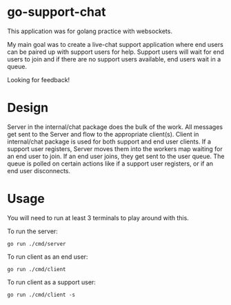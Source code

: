 # go-support-chat
This application was for golang practice with websockets. 

My main goal was to create a live-chat support application where end users can be paired up with support users for help. Support users will wait for end users to join and if there are no support users available, end users wait in a queue.

Looking for feedback!

# Design
Server in the internal/chat package does the bulk of the work. All messages get sent to the Server and flow to the appropriate client(s). Client in internal/chat package is used for both support and end user clients. If a support user registers, Server moves them into the workers map waiting for an end user to join. If an end user joins, they get sent to the user queue. The queue is polled on certain actions like if a support user registers, or if an end user disconnects.

# Usage
You will need to run at least 3 terminals to play around with this.

To run the server:
```
go run ./cmd/server
```

To run client as an end user:
```
go run ./cmd/client
```

To run client as a support user:
```
go run ./cmd/client -s
```
